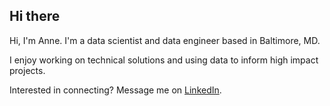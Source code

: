## Hi there 

Hi, I'm Anne. I'm a data scientist and data engineer based in Baltimore, MD. 

I enjoy working on technical solutions and using data to inform high impact projects.

Interested in connecting? Message me on [LinkedIn](https://www.linkedin.com/in/anne-evered/).
